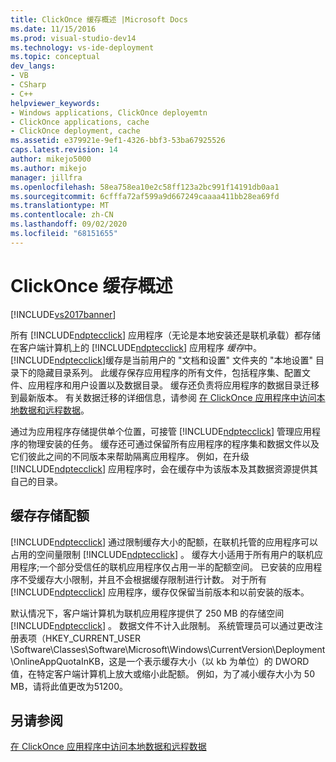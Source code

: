 ```yaml
---
title: ClickOnce 缓存概述 |Microsoft Docs
ms.date: 11/15/2016
ms.prod: visual-studio-dev14
ms.technology: vs-ide-deployment
ms.topic: conceptual
dev_langs:
- VB
- CSharp
- C++
helpviewer_keywords:
- Windows applications, ClickOnce deployemtn
- ClickOnce applications, cache
- ClickOnce deployment, cache
ms.assetid: e379921e-9ef1-4326-bbf3-53ba67925526
caps.latest.revision: 14
author: mikejo5000
ms.author: mikejo
manager: jillfra
ms.openlocfilehash: 58ea758ea10e2c58ff123a2bc991f14191db0aa1
ms.sourcegitcommit: 6cfffa72af599a9d667249caaaa411bb28ea69fd
ms.translationtype: MT
ms.contentlocale: zh-CN
ms.lasthandoff: 09/02/2020
ms.locfileid: "68151655"
---
```

# <a name="clickonce-cache-overview"></a>ClickOnce 缓存概述
[!INCLUDE[vs2017banner](../includes/vs2017banner.md)]

所有 [!INCLUDE[ndptecclick](../includes/ndptecclick-md.md)] 应用程序（无论是本地安装还是联机承载）都存储在客户端计算机上的 [!INCLUDE[ndptecclick](../includes/ndptecclick-md.md)] 应用程序 *缓存*中。 [!INCLUDE[ndptecclick](../includes/ndptecclick-md.md)]缓存是当前用户的 "文档和设置" 文件夹的 "本地设置" 目录下的隐藏目录系列。 此缓存保存应用程序的所有文件，包括程序集、配置文件、应用程序和用户设置以及数据目录。 缓存还负责将应用程序的数据目录迁移到最新版本。 有关数据迁移的详细信息，请参阅 [在 ClickOnce 应用程序中访问本地数据和远程数据](../deployment/accessing-local-and-remote-data-in-clickonce-applications.md)。  
  
 通过为应用程序存储提供单个位置，可接管 [!INCLUDE[ndptecclick](../includes/ndptecclick-md.md)] 管理应用程序的物理安装的任务。 缓存还可通过保留所有应用程序的程序集和数据文件以及它们彼此之间的不同版本来帮助隔离应用程序。 例如，在升级 [!INCLUDE[ndptecclick](../includes/ndptecclick-md.md)] 应用程序时，会在缓存中为该版本及其数据资源提供其自己的目录。  
  
## <a name="cache-storage-quota"></a>缓存存储配额  
 [!INCLUDE[ndptecclick](../includes/ndptecclick-md.md)] 通过限制缓存大小的配额，在联机托管的应用程序可以占用的空间量限制 [!INCLUDE[ndptecclick](../includes/ndptecclick-md.md)] 。 缓存大小适用于所有用户的联机应用程序;一个部分受信任的联机应用程序仅占用一半的配额空间。 已安装的应用程序不受缓存大小限制，并且不会根据缓存限制进行计数。 对于所有 [!INCLUDE[ndptecclick](../includes/ndptecclick-md.md)] 应用程序，缓存仅保留当前版本和以前安装的版本。  
  
 默认情况下，客户端计算机为联机应用程序提供了 250 MB 的存储空间 [!INCLUDE[ndptecclick](../includes/ndptecclick-md.md)] 。 数据文件不计入此限制。 系统管理员可以通过更改注册表项（HKEY_CURRENT_USER \Software\Classes\Software\Microsoft\Windows\CurrentVersion\Deployment\OnlineAppQuotaInKB，这是一个表示缓存大小（以 kb 为单位）的 DWORD 值，在特定客户端计算机上放大或缩小此配额。 例如，为了减小缓存大小为 50 MB，请将此值更改为51200。  
  
## <a name="see-also"></a>另请参阅  
 [在 ClickOnce 应用程序中访问本地数据和远程数据](../deployment/accessing-local-and-remote-data-in-clickonce-applications.md)
